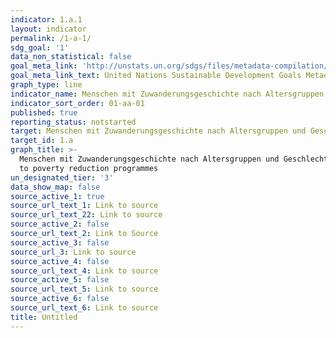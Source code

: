 ```yaml
---
indicator: 1.a.1
layout: indicator
permalink: /1-a-1/
sdg_goal: '1'
data_non_statistical: false
goal_meta_link: 'http://unstats.un.org/sdgs/files/metadata-compilation/Metadata-Goal-1.pdf'
goal_meta_link_text: United Nations Sustainable Development Goals Metadata (pdf 894kB)
graph_type: line
indicator_name: Menschen mit Zuwanderungsgeschichte nach Altersgruppen und Geschlecht
indicator_sort_order: 01-aa-01
published: true
reporting_status: notstarted
target: Menschen mit Zuwanderungsgeschichte nach Altersgruppen und Geschlecht
target_id: 1.a
graph_title: >-
  Menschen mit Zuwanderungsgeschichte nach Altersgruppen und Geschlecht directly
  to poverty reduction programmes
un_designated_tier: '3'
data_show_map: false
source_active_1: true
source_url_text_1: Link to source
source_url_text_22: Link to source
source_active_2: false
source_url_text_2: Link to Source
source_active_3: false
source_url_3: Link to source
source_active_4: false
source_url_text_4: Link to source
source_active_5: false
source_url_text_5: Link to source
source_active_6: false
source_url_text_6: Link to source
title: Untitled
---
```

